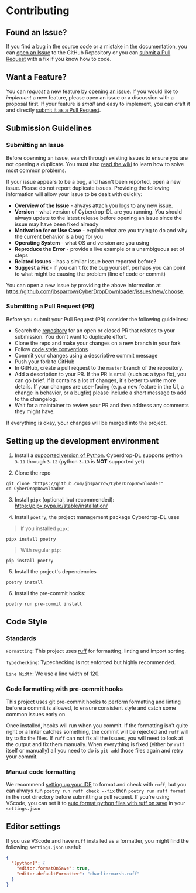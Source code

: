 # Contributing

## Found an Issue?

If you find a bug in the source code or a mistake in the documentation, you can
[open an Issue](#submitting-an-issue) to the GitHub Repository or you can
[submit a Pull Request](#submitting-a-pull-request-pr) with a fix if you know how to code.

## Want a Feature?

You can *request* a new feature by [opening an issue](#submitting-an-issue). If you would like to *implement* a new feature,
please open an issue or a discussion with a proposal first. If your feature is *small* and easy to implement,
you can craft it and directly [submit it as a Pull Request](#submitting-a-pull-request-pr).

## Submission Guidelines

### Submitting an Issue

Before openning an issue, search through existing issues to ensure you are not opening a duplicate.
You must also [read the wiki](https://script-ware.gitbook.io/cyberdrop-dl/frequently-asked-questions) to learn how to solve most common problems.

If your issue appears to be a bug, and hasn't been reported, open a new issue. Please do not report duplicate issues.
Providing the following information will allow your issue to be dealt with quickly:

- **Overview of the Issue** - always attach you logs to any new issue.
- **Version** - what version of Cyberdrop-DL are you running. You should always update to the latest release before opening an issue since
the issue may have been fixed already
- **Motivation for or Use Case** - explain what are you trying to do and why the current behavior is a bug for you
- **Operating System** - what OS and version are you using
- **Reproduce the Error** - provide a live example or a unambiguous set of steps
- **Related Issues** - has a similar issue been reported before?
- **Suggest a Fix** - if you can't fix the bug yourself, perhaps you can point to what might be
  causing the problem (line of code or commit)

You can open a new issue by providing the above information at https://github.com/jbsparrow/CyberDropDownloader/issues/new/choose.

### Submitting a Pull Request (PR)

Before you submit your Pull Request (PR) consider the following guidelines:

- Search the [repository](https://github.com/jbsparrow/CyberDropDownloader/pulls) for an open or closed PR
  that relates to your submission. You don't want to duplicate effort.
- Clone the repo and make your changes on a new branch in your fork
- Follow [code style conventions](#code-style)
- Commit your changes using a descriptive commit message
- Push your fork to GitHub
- In GitHub, create a pull request to the `master` branch of the repository.
- Add a description to your PR. If the PR is small (such as a typo fix), you can go brief.
If it contains a lot of changes, it's better to write more details.
If your changes are user-facing (e.g. a new feature in the UI, a change in behavior, or a bugfix)
please include a short message to add to the changelog.
- Wait for a maintainer to review your PR and then address any comments they might have.

If everything is okay, your changes will be merged into the project.

## Setting up the development environment

1. Install a [supported version of Python](https://www.python.org/downloads/). Cyberdrop-DL supports python `3.11` through `3.12`
(python `3.13` is **NOT** supported yet)

2. Clone the repo

```shell
git clone "https://github.com/jbsparrow/CyberDropDownloader"
cd CyberDropDownloader
```

3. Install `pipx` (optional, but recommended): https://pipx.pypa.io/stable/installation/

4. Install `poetry`, the project management package Cyberdrop-DL uses

> If you installed `pipx`:

```shell
pipx install poetry
```

> With regular `pip`:

```shell
pip install poetry
```

5. Install the project's dependencies

```shell
poetry install
```

6. Install the pre-commit hooks:

```shell
poetry run pre-commit install
```

## Code Style

### Standards

`Formatting`: This project uses [ruff](https://docs.astral.sh/ruff) for formatting, linting and import sorting.

`Typechecking`: Typechecking is not enforced but highly recommended.

`Line Width`: We use a line width of 120.

### Code formatting with pre-commit hooks

This project uses git pre-commit hooks to perform formatting and linting before a commit is allowed,
to ensure consistent style and catch some common issues early on.

Once installed, hooks will run when you commit. If the formatting isn't quite right or a linter catches something,
the commit will be rejected and `ruff` will try to fix the files. If `ruff` can not fix all the issues,
you will need to look at the output and fix them manually. When everything is fixed (either by `ruff` itself or manually)
all you need to do is `git add` those files again and retry your commit.

### Manual code formatting

We recommend [setting up your IDE](https://docs.astral.sh/ruff/editors/) to format and check with `ruff`, but you can always run
`poetry run ruff check --fix` then `poetry run ruff format` in the root directory before submitting a pull request.
If you're using VScode, you can set it to [auto format python files with ruff on save](#editor-settings) in your `settings.json`

## Editor settings

If you use VScode and have `ruff` installed as a formatter, you might find the following `settings.json` useful:

```json
{
  "[python]": {
    "editor.formatOnSave": true,
    "editor.defaultFormatter": "charliermarsh.ruff"
  }
}
```
